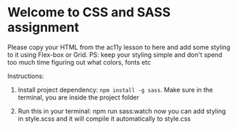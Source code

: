 # Welcome to CSS and SASS assignment

Please copy your HTML from the ac11y lesson to here
and add some styling to it using Flex-box or Grid.
PS: keep your styling simple and don't spend too much time figuring out what colors, fonts etc

Instructions:

1. Install project dependency: `npm install -g sass`. Make sure in the terminal, you are inside the project folder

2. Run this in your terminal: npm run sass:watch
   now you can add styling in style.scss and it will compile it automatically to style.css
